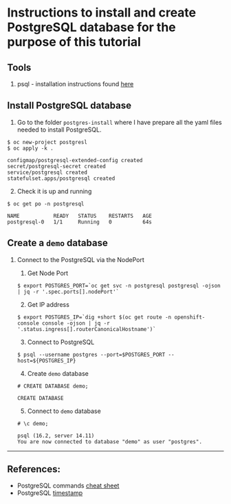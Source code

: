 # Instructions to install and create PostgreSQL database for the purpose of this tutorial

## Tools

1. psql - installation instructions found [here](https://www.timescale.com/blog/how-to-install-psql-on-mac-ubuntu-debian-windows/)


## Install PostgreSQL database

1. Go to the folder `postgres-install` where I have prepare all the yaml files needed to install PostgreSQL.

```
$ oc new-project postgresl
$ oc apply -k .

configmap/postgresql-extended-config created
secret/postgresql-secret created
service/postgresql created
statefulset.apps/postgresql created
```

2. Check it is up and running

```
$ oc get po -n postgresql

NAME           READY   STATUS    RESTARTS   AGE
postgresql-0   1/1     Running   0          64s
```

## Create a `demo` database

1. Connect to the PostgreSQL via the NodePort

   1. Get Node Port
   ```
   $ export POSTGRES_PORT=`oc get svc -n postgresql postgresql -ojson | jq -r '.spec.ports[].nodePort'`
   ```

   2. Get IP address
   ```
   $ export POSTGRES_IP=`dig +short $(oc get route -n openshift-console console -ojson | jq -r '.status.ingress[].routerCanonicalHostname')`
   ```

   3. Connect to PostgreSQL
   ```
   $ psql --username postgres --port=$POSTGRES_PORT --host=${POSTGRES_IP}
   ```

   4. Create `demo` database
   ```
   # CREATE DATABASE demo;
   
   CREATE DATABASE
   ```

   5. Connect to `demo` database
   ```
   # \c demo;

   psql (16.2, server 14.11)
   You are now connected to database "demo" as user "postgres".
   ```

---

## References: 

- PostgreSQL commands [cheat sheet](https://www.postgresqltutorial.com/postgresql-cheat-sheet/)
- PostgreSQL [timestamp](https://www.postgresqltutorial.com/postgresql-tutorial/postgresql-timestamp/)